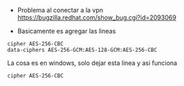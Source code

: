 
- Problema al conectar a la vpn
https://bugzilla.redhat.com/show_bug.cgi?id=2093069

- Basicamente es agregar las lineas 
```
cipher AES-256-CBC
data-ciphers AES-256-GCM:AES-128-GCM:AES-256-CBC
```

La cosa es en windows, solo dejar esta linea y asi funciona

```
cipher AES-256-CBC
```